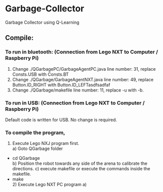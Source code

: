 # Garbage-Collector
Garbage Collector using Q-Learning

## Compile:
### To run in bluetooth: (Connection from Lego NXT to Computer / Raspberry Pi)
1) Change ./QGarbagePC/GarbageAgentPC.java line number: 31, 
   replace Consts.USB with Consts.BT
2) Change ./QGarbage/GarbageAgentNXT.java line number: 49, 
   replace Button.ID_RIGHT with Button.ID_LEFTasdfsadfaf
3) Change ./QGarbage/makefile line number: 11, 
   replace -u with -b.

### To run in USB: (Connection from Lego NXT to Computer / Raspberry Pi)
   Default code is written for USB. No change is required.

### To compile the program,
   1) Execute Lego NXJ program first.  
      a) Goto QGarbage folder  
*  cd QGarbage  
      b) Position the robot towards any side of the arena to calibrate the directions.
      c) execute makefile or execute the commands inside the makefile.  
*  make  
   2) Execute Lego NXT PC program
      a) 
